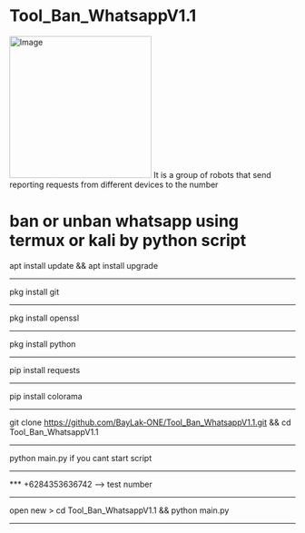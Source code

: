 # Tool_Ban_WhatsappV1.1
<img width="250" alt="Image" src="https://github.com/user-attachments/assets/1d341043-e27b-4eb5-9958-07bbbce029fd" />
It is a group of robots that send reporting requests from different devices to the number 

ban or unban whatsapp using termux or kali by python script
=
apt install update && apt install upgrade
*************************************************************
pkg install git
*************************************************************
pkg install openssl
*************************************************************
pkg install python
*************************************************************
pip install requests
*************************************************************
pip install colorama
*************************************************************
git clone https://github.com/BayLak-ONE/Tool_Ban_WhatsappV1.1.git && cd Tool_Ban_WhatsappV1.1
*************************************************************
python main.py if you cant start script
*************************************************************
*** +6284353636742 --> test number
*************************************************************
open new > cd Tool_Ban_WhatsappV1.1 && python main.py
*************************************************************
